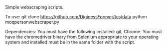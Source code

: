 Simple webscraping scripts.

To use:
git clone https://github.com/DiginessForever/testdata
python moqpersonwebscraper.py

Dependencies:
You must have the following installed:  git, Chrome.
You must have the chromedriver binary from Selenium appropriate to your operating system and installed
    must be in the same folder with the script.